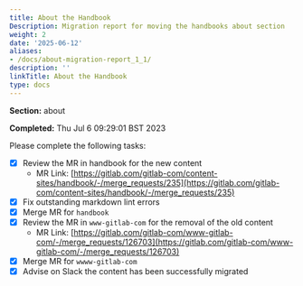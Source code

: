 ```yaml
---
title: About the Handbook
Description: Migration report for moving the handbooks about section
weight: 2
date: '2025-06-12'
aliases:
- /docs/about-migration-report_1_1/
description: ''
linkTitle: About the Handbook
type: docs
---
```


**Section:** about

**Completed:** Thu Jul  6 09:29:01 BST 2023

Please complete the following tasks:

- [x] Review the MR in handbook for the new content
  - MR Link: [https://gitlab.com/gitlab-com/content-sites/handbook/-/merge_requests/235](https://gitlab.com/gitlab-com/content-sites/handbook/-/merge_requests/235)
- [x] Fix outstanding markdown lint errors
- [x] Merge MR for `handbook`
- [x] Review the MR in `www-gitlab-com` for the removal of the old content
  - MR Link: [https://gitlab.com/gitlab-com/www-gitlab-com/-/merge_requests/126703](https://gitlab.com/gitlab-com/www-gitlab-com/-/merge_requests/126703)
- [x] Merge MR for `wwww-gitlab-com`
- [x] Advise on Slack the content has been successfully migrated
